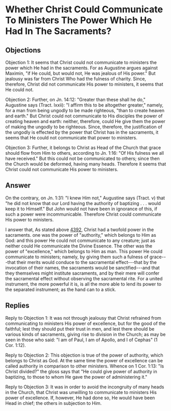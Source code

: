 # Whether Christ Could Communicate To Ministers The Power Which He Had In The Sacraments?

## Objections

Objection 1: It seems that Christ could not communicate to ministers the power which He had in the sacraments. For as Augustine argues against Maximin, "if He could, but would not, He was jealous of His power." But jealousy was far from Christ Who had the fulness of charity. Since, therefore, Christ did not communicate His power to ministers, it seems that He could not.

Objection 2: Further, on Jn. 14:12: "Greater than these shall he do," Augustine says (Tract. lxxii): "I affirm this to be altogether greater," namely, for a man from being ungodly to be made righteous, "than to create heaven and earth." But Christ could not communicate to His disciples the power of creating heaven and earth: neither, therefore, could He give them the power of making the ungodly to be righteous. Since, therefore, the justification of the ungodly is effected by the power that Christ has in the sacraments, it seems that He could not communicate that power to ministers.

Objection 3: Further, it belongs to Christ as Head of the Church that grace should flow from Him to others, according to Jn. 1:16: "Of His fulness we all have received." But this could not be communicated to others; since then the Church would be deformed, having many heads. Therefore it seems that Christ could not communicate His power to ministers.

## Answer

On the contrary, on Jn. 1:31: "I knew Him not," Augustine says (Tract. v) that "he did not know that our Lord having the authority of baptizing . . . would keep it to Himself." But John would not have been in ignorance of this, if such a power were incommunicable. Therefore Christ could communicate His power to ministers.

I answer that, As stated above [4392](A[3]), Christ had a twofold power in the sacraments. one was the power of "authority," which belongs to Him as God: and this power He could not communicate to any creature; just as neither could He communicate the Divine Essence. The other was the power of "excellence," which belongs to Him as man. This power He could communicate to ministers; namely, by giving them such a fulness of grace---that their merits would conduce to the sacramental effect---that by the invocation of their names, the sacraments would be sanctified---and that they themselves might institute sacraments, and by their mere will confer the sacramental effect without observing the sacramental rite. For a united instrument, the more powerful it is, is all the more able to lend its power to the separated instrument; as the hand can to a stick.

## Replies

Reply to Objection 1: It was not through jealousy that Christ refrained from communicating to ministers His power of excellence, but for the good of the faithful; lest they should put their trust in men, and lest there should be various kinds of sacraments, giving rise to division in the Church; as may be seen in those who said: "I am of Paul, I am of Apollo, and I of Cephas" (1 Cor. 1:12).

Reply to Objection 2: This objection is true of the power of authority, which belongs to Christ as God. At the same time the power of excellence can be called authority in comparison to other ministers. Whence on 1 Cor. 1:13: "Is Christ divided?" the gloss says that "He could give power of authority in baptizing, to those to whom He gave the power of administering it."

Reply to Objection 3: It was in order to avoid the incongruity of many heads in the Church, that Christ was unwilling to communicate to ministers His power of excellence. If, however, He had done so, He would have been Head in chief; the others in subjection to Him.